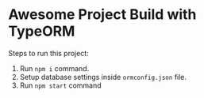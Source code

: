 # Awesome Project Build with TypeORM

Steps to run this project:

1. Run `npm i` command.
2. Setup database settings inside `ormconfig.json` file.
3. Run `npm start` command
